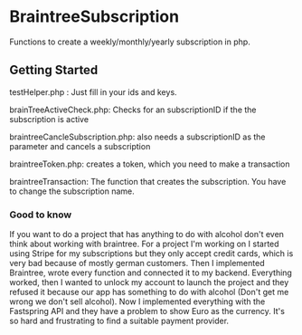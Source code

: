 # BraintreeSubscription

Functions to create a weekly/monthly/yearly subscription in php. 

## Getting Started

testHelper.php : Just fill in your ids and keys.

brainTreeActiveCheck.php: Checks for an subscriptionID if the the subscription is active

braintreeCancleSubscription.php: also needs a subscriptionID as the parameter and cancels a subscription

braintreeToken.php: creates a token, which you need to make a transaction

braintreeTransaction: The function that creates the subscription. You have to change the subscription name. 

### Good to know

If you want to do a project that has anything to do with alcohol don't even think about working with braintree. For a project I'm working on I started using Stripe for my subscriptions but they only accept credit cards, which is very bad because of mostly german customers. Then I implemented Braintree, wrote every function and connected it to my backend. Everything worked, then I wanted to unlock my account to launch the project and they refused it because our app has something to do with alcohol (Don't get me wrong we don't sell alcohol). Now I implemented everything with the Fastspring API and they have a problem to show Euro as the currency. It's so hard and frustrating to find a suitable payment provider. 
